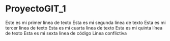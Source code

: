 # ProyectoGIT_1
Este es mi primer línea de texto
Esta es mi segunda linea de texto
Esta es mi tercer linea de texto
Esta es mi cuarta linea de texto
Esta es mi quinta línea de texto
Esta es mi sexta linea de código
Linea conflictiva